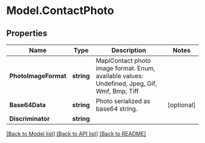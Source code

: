 # Model.ContactPhoto
## Properties
Name | Type | Description | Notes
------------ | ------------- | ------------- | -------------
**PhotoImageFormat** | **string** | MapiContact photo image format. Enum, available values: Undefined, Jpeg, Gif, Wmf, Bmp, Tiff | 
**Base64Data** | **string** | Photo serialized as base64 string.              | [optional] 
**Discriminator** | **string** |  | 



[[Back to Model list]](README.md#documentation-for-models) [[Back to API list]](README.md#documentation-for-api-endpoints) [[Back to README]](README.md)


